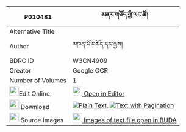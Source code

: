 |P010481|མནར་གཅོད་ཀྱི་ལང་ཚོ། 
| --- | --- 
|Alternative Title |
|Author| མཁན་པོ་བསོད་དར་རྒྱས།
|BDRC ID | W3CN4909
|Creator | Google OCR
|Number of Volumes| 1
|<img width="25" src="https://img.icons8.com/color/25/000000/edit-property.png">Edit Online| [<img width="25" src="https://avatars.githubusercontent.com/u/45091458?s=200&v=4"> Open in Editor](http://editor.openpecha.org/P010481)
|<img width="25" src="https://img.icons8.com/fluent/48/000000/download-2.png"/>  Download | [![](https://img.icons8.com/color/20/000000/txt.png)Plain Text](https://github.com/Openpecha/P010481/releases/download/v1/narcho_kyi_langtso_plain_P010481.zip), [![](https://img.icons8.com/color/20/000000/txt.png)Text with Pagination](https://github.com/Openpecha/P010481/releases/download/v1/narcho_kyi_langtso_pages_P010481.zip)
|<img width="25" src="https://img.icons8.com/plasticine/100/000000/pictures-folder.png"/>  Source Images | [<img width="25" src="https://library.bdrc.io/icons/BUDA-small.svg"> Images of text file open in BUDA](https://library.bdrc.io/show/bdr:W3CN4909)